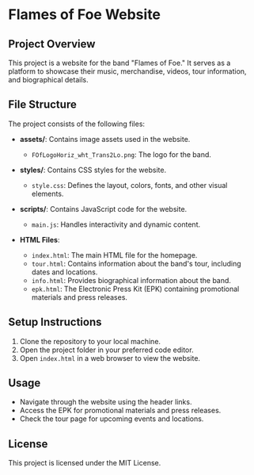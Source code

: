 # Flames of Foe Website

## Project Overview
This project is a website for the band "Flames of Foe." It serves as a platform to showcase their music, merchandise, videos, tour information, and biographical details.

## File Structure
The project consists of the following files:

- **assets/**: Contains image assets used in the website.
  - `FOfLogoHoriz_wht_Trans2Lo.png`: The logo for the band.

- **styles/**: Contains CSS styles for the website.
  - `style.css`: Defines the layout, colors, fonts, and other visual elements.

- **scripts/**: Contains JavaScript code for the website.
  - `main.js`: Handles interactivity and dynamic content.

- **HTML Files**:
  - `index.html`: The main HTML file for the homepage.
  - `tour.html`: Contains information about the band's tour, including dates and locations.
  - `info.html`: Provides biographical information about the band.
  - `epk.html`: The Electronic Press Kit (EPK) containing promotional materials and press releases.

## Setup Instructions
1. Clone the repository to your local machine.
2. Open the project folder in your preferred code editor.
3. Open `index.html` in a web browser to view the website.

## Usage
- Navigate through the website using the header links.
- Access the EPK for promotional materials and press releases.
- Check the tour page for upcoming events and locations.

## License
This project is licensed under the MIT License.